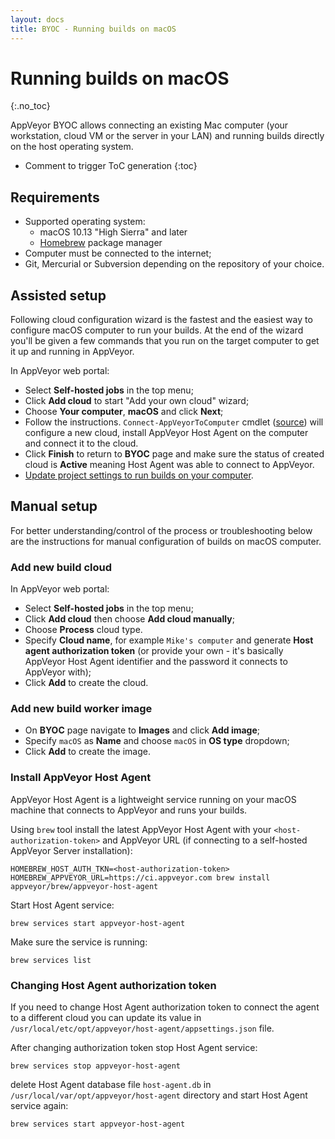 ```yaml
---
layout: docs
title: BYOC - Running builds on macOS
---
```


<!-- markdownlint-disable MD022 MD032 -->
# Running builds on macOS
{:.no_toc}

AppVeyor BYOC allows connecting an existing Mac computer (your workstation, cloud VM or the server in your LAN) and running builds directly on the host operating system.

* Comment to trigger ToC generation
{:toc}
<!-- markdownlint-enable MD022 MD032 -->

## Requirements

* Supported operating system:
    * macOS 10.13 "High Sierra" and later
    * [Homebrew](https://brew.sh/) package manager
* Computer must be connected to the internet;
* Git, Mercurial or Subversion depending on the repository of your choice.

## Assisted setup

Following cloud configuration wizard is the fastest and the easiest way to configure macOS computer to run your builds. At the end of the wizard you'll be given a few commands that you run on the target computer to get it up and running in AppVeyor.

In AppVeyor web portal:

* Select **Self-hosted jobs** in the top menu;
* Click **Add cloud** to start "Add your own cloud" wizard;
* Choose **Your computer**, **macOS** and click **Next**;
* Follow the instructions. `Connect-AppVeyorToComputer` cmdlet ([source](https://github.com/appveyor/build-images/blob/master/Connect-AppVeyorToComputer.ps1)) will configure a new cloud, install AppVeyor Host Agent on the computer and connect it to the cloud.
* Click **Finish** to return to **BYOC** page and make sure the status of created cloud is **Active** meaning Host Agent was able to connect to AppVeyor.
* [Update project settings to run builds on your computer](/docs/byoc/#routing-builds-to-your-cloud).

## Manual setup

For better understanding/control of the process or troubleshooting below are the instructions for manual configuration of builds on macOS computer.

### Add new build cloud

In AppVeyor web portal:

* Select **Self-hosted jobs** in the top menu;
* Click **Add cloud** then choose **Add cloud manually**;
* Choose **Process** cloud type.
* Specify **Cloud name**, for example `Mike's computer` and generate **Host agent authorization token** (or provide your own - it's basically AppVeyor Host Agent identifier and the password it connects to AppVeyor with);
* Click **Add** to create the cloud.

### Add new build worker image

* On **BYOC** page navigate to **Images** and click **Add image**;
* Specify `macOS` as **Name** and choose `macOS` in **OS type** dropdown;
* Click **Add** to create the image.

### Install AppVeyor Host Agent

AppVeyor Host Agent is a lightweight service running on your macOS machine that connects to AppVeyor and runs your builds.

Using `brew` tool install the latest AppVeyor Host Agent with your `<host-authorization-token>` and AppVeyor URL (if connecting to a self-hosted AppVeyor Server installation):

    HOMEBREW_HOST_AUTH_TKN=<host-authorization-token> HOMEBREW_APPVEYOR_URL=https://ci.appveyor.com brew install appveyor/brew/appveyor-host-agent

Start Host Agent service:

    brew services start appveyor-host-agent

Make sure the service is running:

    brew services list

### Changing Host Agent authorization token

If you need to change Host Agent authorization token to connect the agent to a different cloud you can update its value in `/usr/local/etc/opt/appveyor/host-agent/appsettings.json` file.

After changing authorization token stop Host Agent service:

    brew services stop appveyor-host-agent

delete Host Agent database file `host-agent.db` in `/usr/local/var/opt/appveyor/host-agent` directory and start Host Agent service again:

    brew services start appveyor-host-agent